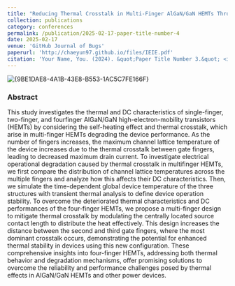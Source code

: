 ```yaml
---
title: "Reducing Thermal Crosstalk in Multi-Finger AlGaN/GaN HEMTs Through Central Source Length Modulation"
collection: publications
category: conferences
permalink: /publication/2025-02-17-paper-title-number-4
date: 2025-02-17
venue: 'GitHub Journal of Bugs'
paperurl: 'http://chaeyun97.github.io/files/IEIE.pdf'
citation: 'Your Name, You. (2024). &quot;Paper Title Number 3.&quot; <i>GitHub Journal of Bugs</i>. 1(3).'
---
```



 ![{9BE1DAE8-4A1B-43E8-B553-1AC5C7FE166F}](https://github.com/user-attachments/assets/2ffead51-be5b-4461-88e7-553d91f018c3)

 
### Abstract
<div class="justify-text">
This study investigates the thermal and DC characteristics of single-finger, two-finger, and fourfinger AlGaN/GaN high-electron-mobility transistors (HEMTs) by considering the self-heating
effect and thermal crosstalk, which arise in multi-finger HEMTs degrading the device performance.
As the number of fingers increases, the maximum channel lattice temperature of the device
increases due to the thermal crosstalk between gate fingers, leading to decreased maximum drain
current. To investigate electrical operational degradation caused by thermal crosstalk in multifinger HEMTs, we first compare the distribution of channel lattice temperatures across the multiple
fingers and analyze how this affects their DC characteristics. Then, we simulate the time-dependent
global device temperature of the three structures with transient thermal analysis to define device
operation stability. To overcome the deteriorated thermal characteristics and DC performances of
the four-finger HEMTs, we propose a multi-finger design to mitigate thermal crosstalk by
modulating the centrally located source contact length to distribute the heat effectively. This design
increases the distance between the second and third gate fingers, where the most dominant
crosstalk occurs, demonstrating the potential for enhanced thermal stability in devices using this
new configuration. These comprehensive insights into four-finger HEMTs, addressing both
thermal behavior and degradation mechanisms, offer promising solutions to overcome the
reliability and performance challenges posed by thermal effects in AlGaN/GaN HEMTs and other
power devices.

</div>
 
